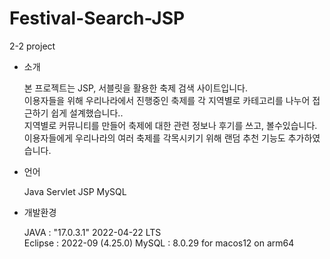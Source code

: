 # Festival-Search-JSP
2-2 project

- 소개

  본 프로젝트는 JSP, 서블릿을 활용한 축제 검색 사이트입니다.<br>
  이용자들을 위해 우리나라에서 진행중인 축제를 각 지역별로 카테고리를 나누어 접근하기 쉽게 설계했습니다..<br>
  지역별로 커뮤니티를 만들어 축제에 대한 관련 정보나 후기를 쓰고, 볼수있습니다.<br>
  이용자들에게 우리나라의 여러 축제를 각목시키기 위해 랜덤 추천 기능도 추가하였습니다.<br>


- 언어

  Java
  Servlet
  JSP
  MySQL


- 개발환경

  JAVA : "17.0.3.1" 2022-04-22 LTS<br>
  Eclipse : 2022-09 (4.25.0)
  MySQL : 8.0.29 for macos12 on arm64 
  
 
